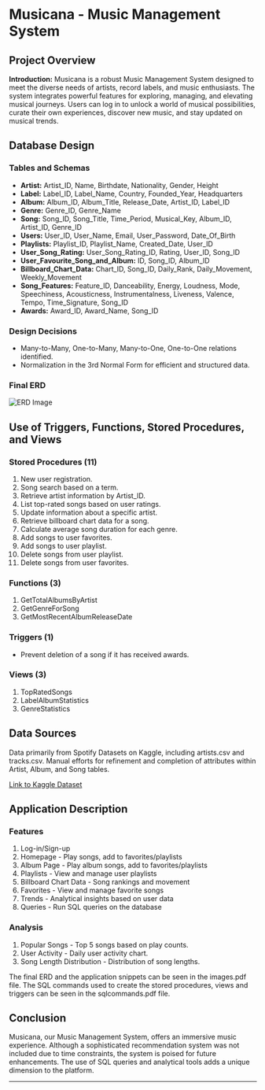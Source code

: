 # Musicana - Music Management System

## Project Overview


**Introduction:**
Musicana is a robust Music Management System designed to meet the diverse needs of artists, record labels, and music enthusiasts. The system integrates powerful features for exploring, managing, and elevating musical journeys. Users can log in to unlock a world of musical possibilities, curate their own experiences, discover new music, and stay updated on musical trends.

## Database Design

### Tables and Schemas
- **Artist:** Artist_ID, Name, Birthdate, Nationality, Gender, Height
- **Label:** Label_ID, Label_Name, Country, Founded_Year, Headquarters
- **Album:** Album_ID, Album_Title, Release_Date, Artist_ID, Label_ID
- **Genre:** Genre_ID, Genre_Name
- **Song:** Song_ID, Song_Title, Time_Period, Musical_Key, Album_ID, Artist_ID, Genre_ID
- **Users:** User_ID, User_Name, Email, User_Password, Date_Of_Birth
- **Playlists:** Playlist_ID, Playlist_Name, Created_Date, User_ID
- **User_Song_Rating:** User_Song_Rating_ID, Rating, User_ID, Song_ID
- **User_Favourite_Song_and_Album:** ID, Song_ID, Album_ID
- **Billboard_Chart_Data:** Chart_ID, Song_ID, Daily_Rank, Daily_Movement, Weekly_Movement
- **Song_Features:** Feature_ID, Danceability, Energy, Loudness, Mode, Speechiness, Acousticness, Instrumentalness, Liveness, Valence, Tempo, Time_Signature, Song_ID
- **Awards:** Award_ID, Award_Name, Song_ID

### Design Decisions
- Many-to-Many, One-to-Many, Many-to-One, One-to-One relations identified.
- Normalization in the 3rd Normal Form for efficient and structured data.

### Final ERD

![ERD Image]("C:\Users\91998\Desktop\musicfinalproject.jpg")


## Use of Triggers, Functions, Stored Procedures, and Views

### Stored Procedures (11)
1. New user registration.
2. Song search based on a term.
3. Retrieve artist information by Artist_ID.
4. List top-rated songs based on user ratings.
5. Update information about a specific artist.
6. Retrieve billboard chart data for a song.
7. Calculate average song duration for each genre.
8. Add songs to user favorites.
9. Add songs to user playlist.
10. Delete songs from user playlist.
11. Delete songs from user favorites.

### Functions (3)
1. GetTotalAlbumsByArtist
2. GetGenreForSong
3. GetMostRecentAlbumReleaseDate

### Triggers (1)
- Prevent deletion of a song if it has received awards.

### Views (3)
1. TopRatedSongs
2. LabelAlbumStatistics
3. GenreStatistics

## Data Sources

Data primarily from Spotify Datasets on Kaggle, including artists.csv and tracks.csv. Manual efforts for refinement and completion of attributes within Artist, Album, and Song tables.

[Link to Kaggle Dataset](https://www.kaggle.com/datasets/lehaknarnauli/spotify-datasets?select=artists.csv)

## Application Description

### Features
1. Log-in/Sign-up
2. Homepage - Play songs, add to favorites/playlists
3. Album Page - Play album songs, add to favorites/playlists
4. Playlists - View and manage user playlists
5. Billboard Chart Data - Song rankings and movement
6. Favorites - View and manage favorite songs
7. Trends - Analytical insights based on user data
8. Queries - Run SQL queries on the database

### Analysis

1. Popular Songs - Top 5 songs based on play counts.
2. User Activity - Daily user activity chart.
3. Song Length Distribution - Distribution of song lengths.

The final ERD and the application snippets can be seen in the images.pdf file. The SQL commands used to create the stored procedures, views and triggers can be seen in the sqlcommands.pdf file.

## Conclusion

Musicana, our Music Management System, offers an immersive music experience. Although a sophisticated recommendation system was not included due to time constraints, the system is poised for future enhancements. The use of SQL queries and analytical tools adds a unique dimension to the platform.

---

